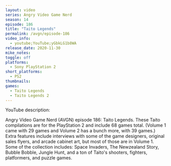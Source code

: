 ```yaml
---
layout: video
series: Angry Video Game Nerd
season: 14
episode: 186
title: "Taito Legends"
permalink: /avgn/episode-186
video_info:
  - youtube;YouTube;yGbkLG1b8WA
release_date: 2020-11-30
mike_notes:
toggle: off
platforms: 
  - Sony PlayStation 2
short_platforms:
  - PS2
thumbnails: 
games: 
  - Taito Legends
  - Taito Legends 2
---
```


<p class="yt-description">YouTube description:</p>

Angry Video Game Nerd (AVGN) episode 186: Taito Legends. These Taito compilations are for the PlayStation 2 and include 68 games total. (Volume 1 came with 29 games and Volume 2 has a bunch more, with 39 games.) Extra features include interviews with some of the game designers, original sales flyers, and arcade cabinet art, but most of those are in Volume 1. Some of the collection includes: Space Invaders, The Newzealand Story, Bubble Bobble, Jungle Hunt, and a ton of Taito's shooters, fighters, platformers, and puzzle games.